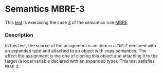 # Semantics MBRE-3

This [test](.) is exercising the case [3](../Readme.md) of the semantics rule [MBRE](../../mbre/Readme.md).

### Description

In this test, the source of the assignment is an item in a `TUPLE` declared with an expanded type and attached to an object with copy semantics. The effect the assignment is the one of cloning this object and attaching it to the target (a local variable declared with an expanded type). This test satisfies `MBRE-3`.
